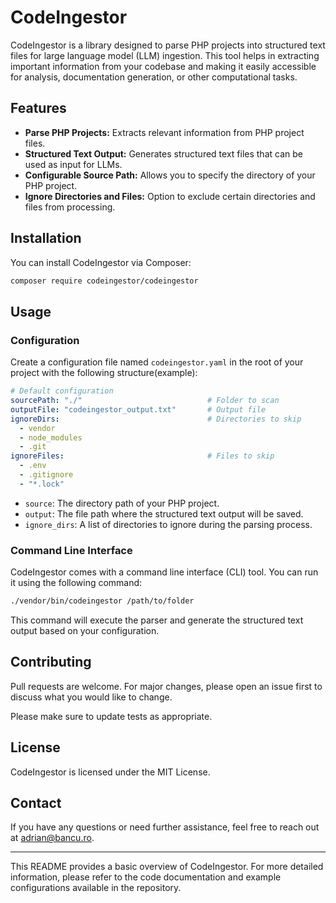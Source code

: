 # CodeIngestor

CodeIngestor is a library designed to parse PHP projects into structured text files for large language model (LLM) ingestion. This tool helps in extracting important information from your codebase and making it easily accessible for analysis, documentation generation, or other computational tasks.

## Features

- **Parse PHP Projects:** Extracts relevant information from PHP project files.
- **Structured Text Output:** Generates structured text files that can be used as input for LLMs.
- **Configurable Source Path:** Allows you to specify the directory of your PHP project.
- **Ignore Directories and Files:** Option to exclude certain directories and files from processing.

## Installation

You can install CodeIngestor via Composer:

```sh
composer require codeingestor/codeingestor
```

## Usage

### Configuration

Create a configuration file named `codeingestor.yaml` in the root of your project with the following structure(example):

```yaml
# Default configuration
sourcePath: "./"                            # Folder to scan
outputFile: "codeingestor_output.txt"       # Output file
ignoreDirs:                                 # Directories to skip
  - vendor
  - node_modules
  - .git
ignoreFiles:                                # Files to skip
  - .env
  - .gitignore
  - "*.lock"
```

- `source`: The directory path of your PHP project.
- `output`: The file path where the structured text output will be saved.
- `ignore_dirs`: A list of directories to ignore during the parsing process.

### Command Line Interface

CodeIngestor comes with a command line interface (CLI) tool. You can run it using the following command:

```sh
./vendor/bin/codeingestor /path/to/folder
```

This command will execute the parser and generate the structured text output based on your configuration.

## Contributing

Pull requests are welcome. For major changes, please open an issue first to discuss what you would like to change.

Please make sure to update tests as appropriate.

## License

CodeIngestor is licensed under the MIT License.

## Contact

If you have any questions or need further assistance, feel free to reach out at [adrian@bancu.ro](mailto:adrian@bancu.ro).

---

This README provides a basic overview of CodeIngestor. For more detailed information, please refer to the code documentation and example configurations available in the repository.